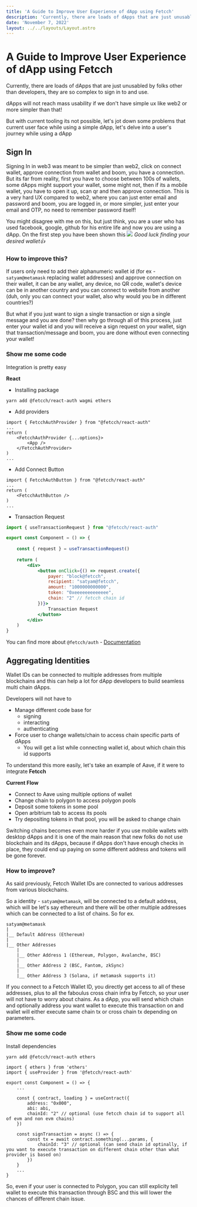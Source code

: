 ```yaml
---
title: 'A Guide to Improve User Experience of dApp using Fetcch'
description: 'Currently, there are loads of dApps that are just unusabled by folks other than developers, they are so complex to sign in to and use.'
date: 'November 7, 2022'
layout: ../../layouts/Layout.astro
---
```


# A Guide to Improve User Experience of dApp using Fetcch

Currently, there are loads of dApps that are just unusabled by folks other than developers, they are so complex to sign in to and use.

dApps will not reach mass usability if we don't have simple ux like web2 or more simpler than that!

But with current tooling its not possible, let's jot down some problems that current user face while using a simple dApp, let's delve into a user's journey while using a dApp

## Sign In

Signing In in web3 was meant to be simpler than web2, click on connect wallet, approve connection from wallet and boom, you have a connection.
But its far from reality, first you have to choose between 100s of wallets, some dApps might support your wallet, some might not, then if its a mobile wallet, you have to open it up, scan qr and then approve connection.
This is a very hard UX compared to web2, where you can just enter email and password and boom, you are logged in, or more simpler, just enter your email and OTP, no need to remember password itself!

You might disagree with me on this, but just think, you are a user who has used facebook, google, github for his entire life and now you are using a dApp. On the first step you have been shown this
![](https://i.imgur.com/T2R425i.png)
*Good luck finding your desired wallet👍*

### How to improve this?

If users only need to add their alphanumeric wallet id (for ex - `satyam@metamask` replacing wallet addresses) and approve connection on their wallet, it can be any wallet, any device, no QR code, wallet's device can be in another country and you can connect to website from another (duh, only you can connect your wallet, also why would you be in different countries?)

But what if you just want to sign a single transaction or sign a single message and you are done? then why go through all of this process, just enter your wallet id and you will receive a sign request on your wallet, sign that transaction/message and boom, you are done without even connecting your wallet!

### Show me some code

Integration is pretty easy

**React**

- Installing package
```bash!
yarn add @fetcch/react-auth wagmi ethers
```
- Add providers
```jsx!
import { FetcchAuthProvider } from "@fetcch/react-auth"
...
return (
    <FetcchAuthProvider {...options}>
        <App />
    </FetcchAuthProvider>
)
...
```
- Add Connect Button
```jsx!
import { FetcchAuthButton } from "@fetcch/react-auth"
...
return (
    <FetcchAuthButton />
)
...
```
- Transaction Request
```jsx
import { useTransactionRequest } from "@fetcch/react-auth"

export const Component = () => {
    
    const { request } = useTransactionRequest()
    
    return (
        <div>
            <button onClick={() => request.create({
                payer: "block@fetcch",
                recipient: "satyam@fetcch",
                amount: "1000000000000",
                token: "0xeeeeeeeeeeeee",
                chain: "2" // fetcch chain id
            })}>
                Transaction Request
            </button>
        </div>
    )
}
```

You can find more about `@fetcch/auth` - [Documentation](https://docs.fetcch.xyz)

## Aggregating Identities

Wallet IDs can be connected to multiple addresses from multiple blockchains and this can help a lot for dApp developers to build seamless multi chain dApps.

Developers will not have to
- Manage different code base for 
    - signing
    - interacting
    - authenticating
- Force user to change wallets/chain to access chain specific parts of dApps
    - You will get a list while connecting wallet id, about which chain this id supports

To understand this more easily, let's take an example of Aave, if it were to integrate **Fetcch**

**Current Flow**
- Connect to Aave using multiple options of wallet
- Change chain to polygon to access polygon pools
- Deposit some tokens in some pool
- Open arbitrium tab to access its pools
- Try depositing tokens in that pool, you will be asked to change chain

Switching chains becomes even more harder if you use mobile wallets with desktop dApps and it is one of the main reason that new folks do not use blockchain and its dApps, because if dApps don't have enough checks in place, they could end up paying on some different address and tokens will be gone forever.

### How to improve?

As said previously, Fetcch Wallet IDs are connected to various addresses from various blockchains.

So a identity - `satyam@metamask`, will be connected to a default address, which will be let's say ethereum and there will be other multiple addresses which can be connected to a list of chains.
So for ex.
```bash!
satyam@metamask
|
|__ Default Address (Ethereum)
|
|__ Other Addresses
    |
    |__ Other Address 1 (Ethereum, Polygon, Avalanche, BSC)
    |
    |__ Other Address 2 (BSC, Fantom, zkSync)
    |
    |__ Other Address 3 (Solana, if metamask supports it)
```
If you connect to a Fetcch Wallet ID, you directly get access to all of these addresses, plus to all the faboulus cross chain infra by Fetcch, so your user will not have to worry about chains.
As a dApp, you will send which chain and optionally address you want wallet to execute this transaction on and wallet will either execute same chain tx or cross chain tx depending on parameters.

### Show me some code

Install dependencies

```bash!
yarn add @fetcch/react-auth ethers
```

```jsx!
import { ethers } from 'ethers'
import { useProvider } from '@fetcch/react-auth'

export const Component = () => {
    ...
    
    const { contract, loading } = useContract({
        address: "0x000",
        abi: abi,
        chainId: "2" // optional (use fetcch chain id to support all of evm and non evm chains)
    })
    
    const signTransaction = async () => {
        const tx = await contract.something(...params, {
            chainId: "3" // optional (can send chain id optinally, if you want to execute transaction on different chain other than what provider is based on)
        })
    }
    ...
}
```

So, even if your user is connected to Polygon, you can still explicity tell wallet to execute this transaction through BSC and this will lower the chances of different chain issue.